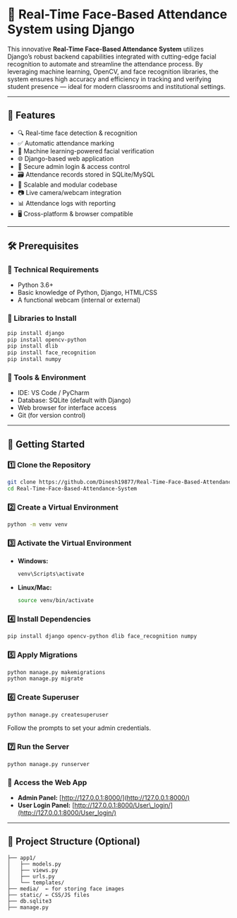 

# 🎯 Real-Time Face-Based Attendance System using Django

This innovative **Real-Time Face-Based Attendance System** utilizes Django’s robust backend capabilities integrated with cutting-edge facial recognition to automate and streamline the attendance process. By leveraging machine learning, OpenCV, and face recognition libraries, the system ensures high accuracy and efficiency in tracking and verifying student presence — ideal for modern classrooms and institutional settings.

---

## 🚀 Features

* 🔍 Real-time face detection & recognition
* ✅ Automatic attendance marking
* 🤖 Machine learning-powered facial verification
* 🌐 Django-based web application
* 🔐 Secure admin login & access control
* 🗃️ Attendance records stored in SQLite/MySQL
* 🔄 Scalable and modular codebase
* 📷 Live camera/webcam integration
* 📊 Attendance logs with reporting
* 🖥️ Cross-platform & browser compatible

---

## 🛠️ Prerequisites

### 📌 Technical Requirements

* Python 3.6+
* Basic knowledge of Python, Django, HTML/CSS
* A functional webcam (internal or external)

### 📌 Libraries to Install

```bash
pip install django
pip install opencv-python
pip install dlib
pip install face_recognition
pip install numpy
```

### 📌 Tools & Environment

* IDE: VS Code / PyCharm
* Database: SQLite (default with Django)
* Web browser for interface access
* Git (for version control)

---

## 🚀 Getting Started

### 1️⃣ Clone the Repository

```bash
git clone https://github.com/Dinesh19877/Real-Time-Face-Based-Attendance-System.git
cd Real-Time-Face-Based-Attendance-System
```

### 2️⃣ Create a Virtual Environment

```bash
python -m venv venv
```

### 3️⃣ Activate the Virtual Environment

* **Windows:**

  ```bash
  venv\Scripts\activate
  ```

* **Linux/Mac:**

  ```bash
  source venv/bin/activate
  ```

### 4️⃣ Install Dependencies

```bash
pip install django opencv-python dlib face_recognition numpy
```

### 5️⃣ Apply Migrations

```bash
python manage.py makemigrations
python manage.py migrate
```

### 6️⃣ Create Superuser

```bash
python manage.py createsuperuser
```

Follow the prompts to set your admin credentials.

### 7️⃣ Run the Server

```bash
python manage.py runserver
```

### 🔗 Access the Web App

* **Admin Panel:** [http://127.0.0.1:8000/](http://127.0.0.1:8000/)
* **User Login Panel:** [http://127.0.0.1:8000/User\_login/](http://127.0.0.1:8000/User_login/)

---

## 📁 Project Structure (Optional)

```
├── app1/
│   ├── models.py
│   ├── views.py
│   ├── urls.py
│   └── templates/
├── media/  ← for storing face images
├── static/ ← CSS/JS files
├── db.sqlite3
├── manage.py

```


